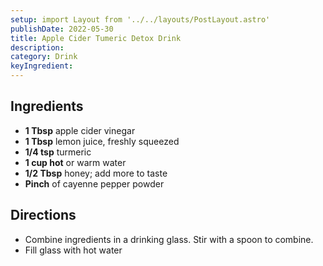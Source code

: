 ```yaml
---
setup: import Layout from '../../layouts/PostLayout.astro'
publishDate: 2022-05-30
title: Apple Cider Tumeric Detox Drink
description:
category: Drink
keyIngredient:
---
```


## Ingredients
- **1 Tbsp** apple cider vinegar
- **1 Tbsp** lemon juice, freshly squeezed
- **1/4 tsp** turmeric
- **1 cup hot** or warm water
- **1/2 Tbsp** honey; add more to taste
- **Pinch** of cayenne pepper powder

## Directions
- Combine ingredients in a drinking glass. Stir with a spoon to combine.
- Fill glass with hot water
